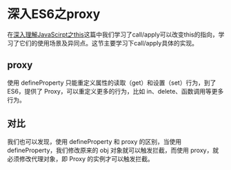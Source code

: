 # 深入ES6之proxy
  在[深入理解JavaScirpt之this](./JavaScript/6.this/JavaScript之this.md)这篇中我们学习了call/apply可以改变this的指向，学习了它们的使用场景及异同点。这节主要学习下call/apply具体的实现。

## proxy
  使用 defineProperty 只能重定义属性的读取（get）和设置（set）行为，到了 ES6，提供了 Proxy，可以重定义更多的行为，比如 in、delete、函数调用等更多行为。

## 对比
我们也可以发现，使用 defineProperty 和 proxy 的区别，当使用 defineProperty，我们修改原来的 obj 对象就可以触发拦截，而使用 proxy，就必须修改代理对象，即 Proxy 的实例才可以触发拦截。